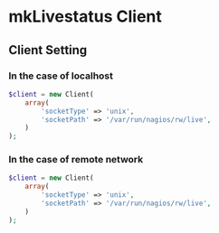 # mkLivestatus Client

## Client Setting

### In the case of localhost

```PHP
$client = new Client(
    array(
        'socketType' => 'unix',
        'socketPath' => '/var/run/nagios/rw/live',
    )
);
```

### In the case of remote network

```PHP
$client = new Client(
    array(
        'socketType' => 'unix',
        'socketPath' => '/var/run/nagios/rw/live',
    )
);
```

